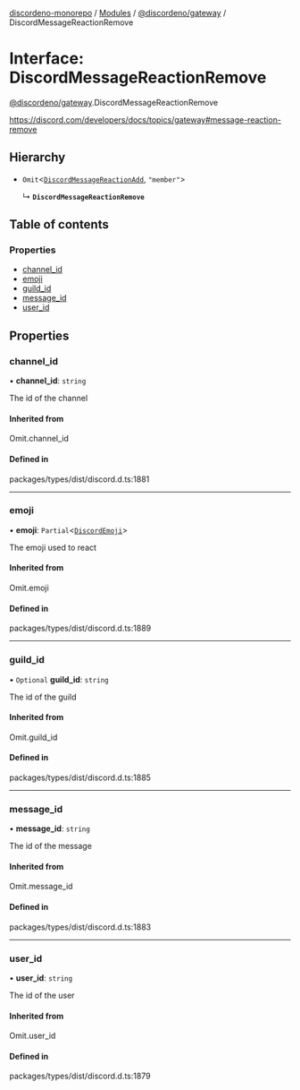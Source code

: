[discordeno-monorepo](../README.md) / [Modules](../modules.md) / [@discordeno/gateway](../modules/discordeno_gateway.md) / DiscordMessageReactionRemove

# Interface: DiscordMessageReactionRemove

[@discordeno/gateway](../modules/discordeno_gateway.md).DiscordMessageReactionRemove

https://discord.com/developers/docs/topics/gateway#message-reaction-remove

## Hierarchy

- `Omit`<[`DiscordMessageReactionAdd`](discordeno_gateway.DiscordMessageReactionAdd.md), `"member"`\>

  ↳ **`DiscordMessageReactionRemove`**

## Table of contents

### Properties

- [channel_id](discordeno_gateway.DiscordMessageReactionRemove.md#channel_id)
- [emoji](discordeno_gateway.DiscordMessageReactionRemove.md#emoji)
- [guild_id](discordeno_gateway.DiscordMessageReactionRemove.md#guild_id)
- [message_id](discordeno_gateway.DiscordMessageReactionRemove.md#message_id)
- [user_id](discordeno_gateway.DiscordMessageReactionRemove.md#user_id)

## Properties

### channel_id

• **channel_id**: `string`

The id of the channel

#### Inherited from

Omit.channel_id

#### Defined in

packages/types/dist/discord.d.ts:1881

---

### emoji

• **emoji**: `Partial`<[`DiscordEmoji`](discordeno_gateway.DiscordEmoji.md)\>

The emoji used to react

#### Inherited from

Omit.emoji

#### Defined in

packages/types/dist/discord.d.ts:1889

---

### guild_id

• `Optional` **guild_id**: `string`

The id of the guild

#### Inherited from

Omit.guild_id

#### Defined in

packages/types/dist/discord.d.ts:1885

---

### message_id

• **message_id**: `string`

The id of the message

#### Inherited from

Omit.message_id

#### Defined in

packages/types/dist/discord.d.ts:1883

---

### user_id

• **user_id**: `string`

The id of the user

#### Inherited from

Omit.user_id

#### Defined in

packages/types/dist/discord.d.ts:1879
